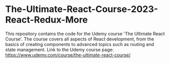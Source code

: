 # The-Ultimate-React-Course-2023-React-Redux-More
This repository contains the code for the Udemy course 'The Ultimate React Course'. The course covers all aspects of React development, from the basics of creating components to advanced topics such as routing and state management. Link to the Udemy course page: https://www.udemy.com/course/the-ultimate-react-course/
